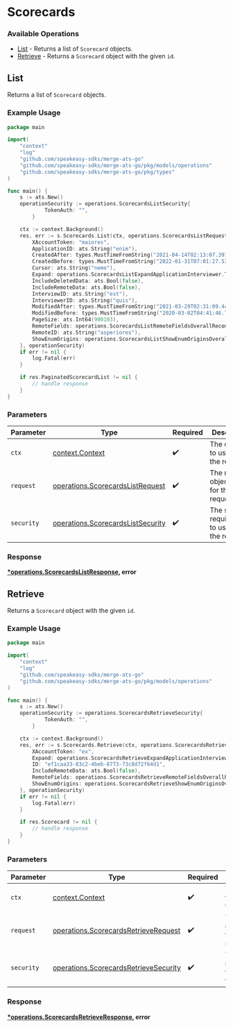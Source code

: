 # Scorecards

### Available Operations

* [List](#list) - Returns a list of `Scorecard` objects.
* [Retrieve](#retrieve) - Returns a `Scorecard` object with the given `id`.

## List

Returns a list of `Scorecard` objects.

### Example Usage

```go
package main

import(
	"context"
	"log"
	"github.com/speakeasy-sdks/merge-ats-go"
	"github.com/speakeasy-sdks/merge-ats-go/pkg/models/operations"
	"github.com/speakeasy-sdks/merge-ats-go/pkg/types"
)

func main() {
    s := ats.New()
    operationSecurity := operations.ScorecardsListSecurity{
            TokenAuth: "",
        }

    ctx := context.Background()
    res, err := s.Scorecards.List(ctx, operations.ScorecardsListRequest{
        XAccountToken: "maiores",
        ApplicationID: ats.String("enim"),
        CreatedAfter: types.MustTimeFromString("2021-04-14T02:13:07.391Z"),
        CreatedBefore: types.MustTimeFromString("2022-01-31T07:01:27.539Z"),
        Cursor: ats.String("nemo"),
        Expand: operations.ScorecardsListExpandApplicationInterviewer.ToPointer(),
        IncludeDeletedData: ats.Bool(false),
        IncludeRemoteData: ats.Bool(false),
        InterviewID: ats.String("est"),
        InterviewerID: ats.String("quis"),
        ModifiedAfter: types.MustTimeFromString("2021-03-29T02:31:09.447Z"),
        ModifiedBefore: types.MustTimeFromString("2020-03-02T04:41:46.760Z"),
        PageSize: ats.Int64(900103),
        RemoteFields: operations.ScorecardsListRemoteFieldsOverallRecommendation.ToPointer(),
        RemoteID: ats.String("asperiores"),
        ShowEnumOrigins: operations.ScorecardsListShowEnumOriginsOverallRecommendation.ToPointer(),
    }, operationSecurity)
    if err != nil {
        log.Fatal(err)
    }

    if res.PaginatedScorecardList != nil {
        // handle response
    }
}
```

### Parameters

| Parameter                                                                              | Type                                                                                   | Required                                                                               | Description                                                                            |
| -------------------------------------------------------------------------------------- | -------------------------------------------------------------------------------------- | -------------------------------------------------------------------------------------- | -------------------------------------------------------------------------------------- |
| `ctx`                                                                                  | [context.Context](https://pkg.go.dev/context#Context)                                  | :heavy_check_mark:                                                                     | The context to use for the request.                                                    |
| `request`                                                                              | [operations.ScorecardsListRequest](../../models/operations/scorecardslistrequest.md)   | :heavy_check_mark:                                                                     | The request object to use for the request.                                             |
| `security`                                                                             | [operations.ScorecardsListSecurity](../../models/operations/scorecardslistsecurity.md) | :heavy_check_mark:                                                                     | The security requirements to use for the request.                                      |


### Response

**[*operations.ScorecardsListResponse](../../models/operations/scorecardslistresponse.md), error**


## Retrieve

Returns a `Scorecard` object with the given `id`.

### Example Usage

```go
package main

import(
	"context"
	"log"
	"github.com/speakeasy-sdks/merge-ats-go"
	"github.com/speakeasy-sdks/merge-ats-go/pkg/models/operations"
)

func main() {
    s := ats.New()
    operationSecurity := operations.ScorecardsRetrieveSecurity{
            TokenAuth: "",
        }

    ctx := context.Background()
    res, err := s.Scorecards.Retrieve(ctx, operations.ScorecardsRetrieveRequest{
        XAccountToken: "ex",
        Expand: operations.ScorecardsRetrieveExpandApplicationInterviewInterviewer.ToPointer(),
        ID: "ef1caa33-83c2-4beb-8773-73c8d72f64d1",
        IncludeRemoteData: ats.Bool(false),
        RemoteFields: operations.ScorecardsRetrieveRemoteFieldsOverallRecommendation.ToPointer(),
        ShowEnumOrigins: operations.ScorecardsRetrieveShowEnumOriginsOverallRecommendation.ToPointer(),
    }, operationSecurity)
    if err != nil {
        log.Fatal(err)
    }

    if res.Scorecard != nil {
        // handle response
    }
}
```

### Parameters

| Parameter                                                                                      | Type                                                                                           | Required                                                                                       | Description                                                                                    |
| ---------------------------------------------------------------------------------------------- | ---------------------------------------------------------------------------------------------- | ---------------------------------------------------------------------------------------------- | ---------------------------------------------------------------------------------------------- |
| `ctx`                                                                                          | [context.Context](https://pkg.go.dev/context#Context)                                          | :heavy_check_mark:                                                                             | The context to use for the request.                                                            |
| `request`                                                                                      | [operations.ScorecardsRetrieveRequest](../../models/operations/scorecardsretrieverequest.md)   | :heavy_check_mark:                                                                             | The request object to use for the request.                                                     |
| `security`                                                                                     | [operations.ScorecardsRetrieveSecurity](../../models/operations/scorecardsretrievesecurity.md) | :heavy_check_mark:                                                                             | The security requirements to use for the request.                                              |


### Response

**[*operations.ScorecardsRetrieveResponse](../../models/operations/scorecardsretrieveresponse.md), error**

